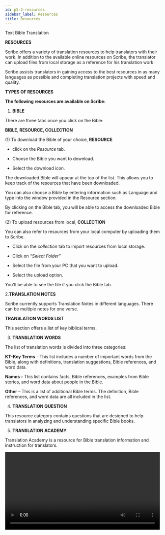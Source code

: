 ```yaml
---
id: p5-2-resources
sidebar_label: Resources
title: Resources
---
```


Text Bible Translation

**RESOURCES**

Scribe offers a variety of translation resources to help translators with their work. In addition to the available online resources on Scribe, the translator can upload files from local storage as a reference for his translation work.

Scribe assists translators in gaining access to the best resources in as many languages as possible and completing translation projects with speed and quality.


**TYPES OF RESOURCES**

**The following resources are available on Scribe:**

1. **BIBLE**

There are three tabs once you click on the Bible:

**BIBLE, RESOURCE, COLLECTION**


(1) To download the Bible of your choice,  **RESOURCE**

- click on the *Resource* tab.

- Choose the Bible you want to download.

- Select the download icon.

The downloaded Bible will appear at the top of the list. This allows you to keep track of the resources that have been downloaded.

You can also choose a Bible by entering information such as Language and type into the window provided in the Resource section.

By clicking on the Bible tab, you will be able to access the downloaded Bible for reference.


(2) To upload resources from local,  **COLLECTION**

You can also refer to resources from your local computer by uploading them to Scribe.

- Click on the *collection* tab to import resources from local storage.

- Click on *“Select Folder”*

- Select the file from your PC that you want to upload.

- Select the upload option.

You'll be able to see the file if you click the Bible tab.


2.**TRANSLATION NOTES**

Scribe currently supports Translation Notes in different languages. There can be multiple notes for one verse.

 **TRANSLATION WORDS LIST**

This section offers a list of key biblical terms.

3. **TRANSLATION WORDS**

The list of translation words is divided into three categories:

**KT-Key Terms** - This list includes a number of important words from the Bible, along with definitions, translation suggestions, Bible references, and word data.

**Names –** This list contains facts, Bible references, examples from Bible stories, and word data about people in the Bible.

**Other** – This is a list of additional Bible terms. The definition, Bible references, and word data are all included in the list.

4. **TRANSLATION QUESTION**

This resource category contains questions that are designed to help translators in analyzing and understanding specific Bible books.

5. **TRANSLATION ACADEMY**

Translation Academy is a resource for Bible translation information and instruction for translators.

<video controls src="/assets/resource-types.mov" width="100%" type="video/mov">

To import a resource, follow the steps below.


<video controls src="/assets/import-resources.mov" width="100%" type="video/mov">


**OBS**
1. **OPEN BIBLE STORIES**

Open Bible Stories is a collection of 50 key Bible stories available for translation in easy-to-understand text.

There are three tabs once you click on the Open Bible Stories:

**OBS, RESOURCE, COLLECTION**

(1) To download the Bible story of your choice, *RESOURCE*

- click on the *Resource* tab.

- Choose the story you want to download.

- Select the download icon.

The downloaded Bible story will appear at the top of the list. This allows you to keep track of the resources that have been downloaded.

You can also choose a Bible story by entering information such as Language and type into the window provided in the Resource section.

By clicking on the OBS tab, you will be able to access the downloaded Bible story for reference.

(2) To upload resources from local, *COLLECTION*

You can also refer to resources from your local computer by uploading them to Scribe.

- Click on the *collection* tab to import resources from local storage.

- Click on **“Select Folder”.**

- Select the file from your PC that you want to upload.

- Select the upload option.

You'll be able to see the file if you click the OBS tab.


2. **OBS TRANSLATION NOTES**

OBS translation notes provide interpretive information for stories to assist translators with their translation work.


3. **OBS TRANSLATION QUESTIONS**

These questions allow translators to determine whether the intended meaning is clearly communicated to the audience.

4. **OBS TRANSLATION WORDS LIST**

This section offers a list of key biblical terms.


To import a resource, follow the steps below.
<p> </p>

<video controls src="/assets/adding-resources.mov" width="100%" type="video/mov">
